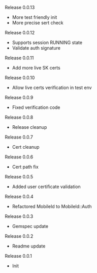 Release 0.0.13
* More test friendly init
* More precise sert check

Release 0.0.12
* Supports session RUNNING state
* Validate auth signature

Release 0.0.11
* Add more live SK certs

Release 0.0.10
* Allow live certs verification in test env

Release 0.0.9
* Fixed verification code

Release 0.0.8
* Release cleanup

Release 0.0.7
* Cert cleanup

Release 0.0.6
* Cert path fix

Release 0.0.5
* Added user certificate validation 

Release 0.0.4
* Refactored MobileId to MobileId::Auth

Release 0.0.3
* Gemspec update

Release 0.0.2
* Readme update

Release 0.0.1
* Init
